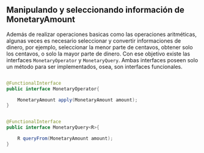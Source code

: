 ## Manipulando y seleccionando información de MonetaryAmount


Además de realizar operaciones basicas como las operaciones aritméticas, algunas veces es necesario seleccionar y convertir informaciones de dinero, por ejemplo, seleccionar la menor parte de centavos, obtener solo los centavos, o solo la mayor parte de dinero. Con ese objetivo existe las interfaces ```MonetaryOperator``` y ```MonetaryQuery```. Ambas interfaces poseen solo un método para ser implementados, osea, son interfaces funcionales.


```java

@FunctionalInterface
public interface MonetaryOperator{

    MonetaryAmount apply(MonetaryAmount amount);
}


@FunctionalInterface
public interface MonetaryQuery<R>{

    R queryFrom(MonetaryAmount amount);
}

```

